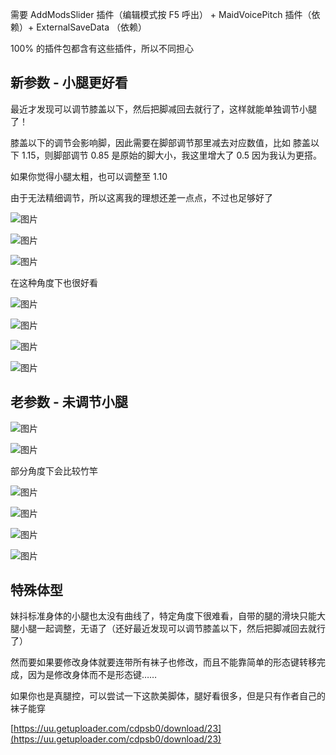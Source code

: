 
需要 AddModsSlider 插件（编辑模式按 F5 呼出） + MaidVoicePitch 插件（依赖）+ ExternalSaveData （依赖）

100% 的插件包都含有这些插件，所以不同担心

## 新参数 - 小腿更好看

最近才发现可以调节膝盖以下，然后把脚减回去就行了，这样就能单独调节小腿了！

膝盖以下的调节会影响脚，因此需要在脚部调节那里减去对应数值，比如 膝盖以下 1.15，则脚部调节 0.85 是原始的脚大小，我这里增大了 0.5 因为我认为更搭。

如果你觉得小腿太粗，也可以调整至 1.10

由于无法精细调节，所以这离我的理想还差一点点，不过也足够好了

![图片](https://github.com/user-attachments/assets/4242e3f8-7fc4-4579-ba3c-df4ea28eb3d2)


![图片](https://github.com/user-attachments/assets/5b24310f-e852-48dd-94b8-dec4fbac31f1)


![图片](https://github.com/user-attachments/assets/64e61f08-35d8-411c-a477-957b035aa23b)


在这种角度下也很好看

![图片](https://github.com/user-attachments/assets/dd75c552-4666-446a-b1fb-ed90beaa6d86)

![图片](https://github.com/user-attachments/assets/a8b890c9-f5cd-4a53-8109-7ed41694c1df)

![图片](https://github.com/user-attachments/assets/15f5f483-67df-413f-810f-347af94890c0)

![图片](https://github.com/user-attachments/assets/cc95d80a-e770-40eb-ad1a-16f1632e3457)


## 老参数 - 未调节小腿

![图片](https://github.com/user-attachments/assets/087eb110-7653-4387-870b-7a1344e3577e)

![图片](https://github.com/user-attachments/assets/3bd2b71c-5ee1-4090-bc5b-8922d621254a)


部分角度下会比较竹竿

![图片](https://github.com/user-attachments/assets/581af7e4-8d77-48c4-94a7-d6e7b163d887)

![图片](https://github.com/user-attachments/assets/201a4041-a52b-4c9b-a782-128ea23da692)

![图片](https://github.com/user-attachments/assets/d87b5d55-9940-4d0f-92f9-6108004bca3c)

![图片](https://github.com/user-attachments/assets/c3be714c-d2d6-4716-9214-e5c8d5100627)



## 特殊体型

妹抖标准身体的小腿也太没有曲线了，特定角度下很难看，自带的腿的滑块只能大腿小腿一起调整，无语了（还好最近发现可以调节膝盖以下，然后把脚减回去就行了）

然而要如果要修改身体就要连带所有袜子也修改，而且不能靠简单的形态键转移完成，因为是修改身体而不是形态键……

如果你也是真腿控，可以尝试一下这款美脚体，腿好看很多，但是只有作者自己的袜子能穿

[https://uu.getuploader.com/cdpsb0/download/23](https://uu.getuploader.com/cdpsb0/download/23)


